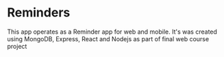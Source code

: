 # Reminders
This app operates as a Reminder app for web and mobile. It's was created using MongoDB, Express, React and Nodejs
as part of final web course project
